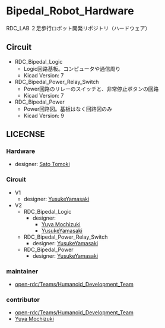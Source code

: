 # Bipedal_Robot_Hardware

RDC_LAB ２足歩行ロボット開発リポジトリ（ハードウェア）


## Circuit
- RDC_Bipedal_Logic
  - Logic回路基板。コンピュータや通信周り
  - Kicad Version: 7
- RDC_Bipedal_Power_Relay_Switch
  - Power回路のリレーのスイッチと、非常停止ボタンの回路
  - Kicad Version: 7
- RDC_Bipedal_Power
  - Power回路図。基板はなく回路図のみ
  - Kicad Version: 9

## LICECNSE

### Hardware
- designer: [Sato Tomoki](https://github.com/tomoki057)

### Circuit
- V1
  - designer: [YusukeYamasaki](https://github.com/Yusuke-Yamasaki-555)
- V2
  - RDC_Bipedal_Logic
    - designer:
      - [Yuya Mochizuki](https://github.com/Mochizuki12)
      - [YusukeYamasaki](https://github.com/Yusuke-Yamasaki-555)
  - RDC_Bipedal_Power_Relay_Switch
    - designer: [YusukeYamasaki](https://github.com/Yusuke-Yamasaki-555)
  - RDC_Bipedal_Power
    - designer: [YusukeYamasaki](https://github.com/Yusuke-Yamasaki-555)

### maintainer
- [open-rdc/Teams/Humanoid_Development_Team](https://github.com/orgs/open-rdc/teams/humanoid_development_team)

### contributor
- [open-rdc/Teams/Humanoid_Development_Team](https://github.com/orgs/open-rdc/teams/humanoid_development_team)
- [Yuya Mochizuki](https://github.com/Mochizuki12)
